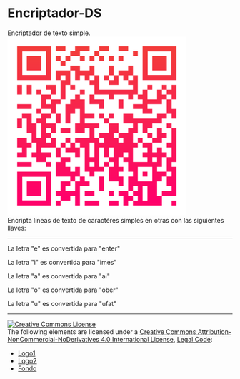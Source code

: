 # Encriptador-DS
Encriptador de texto simple.
<img src="img/qr-code.svg" width="400px">
<br>
Encripta líneas de texto de caractéres simples en otras con las siguientes llaves:

---

La letra "e" es convertida para "enter"

La letra "i" es convertida para "imes"

La letra "a" es convertida para "ai"

La letra "o" es convertida para "ober"

La letra "u" es convertida para "ufat"

---
    
<a rel="license" href="http://creativecommons.org/licenses/by-nc-nd/4.0/"><img alt="Creative Commons License" style="border-width:0" src="https://i.creativecommons.org/l/by-nc-nd/4.0/88x31.png" /></a><br />The following elements are licensed under a <a rel="license" href="http://creativecommons.org/licenses/by-nc-nd/4.0/">Creative Commons Attribution-NonCommercial-NoDerivatives 4.0 International License</a>, <a rel="legal code" href="https://creativecommons.org/licenses/by-nc-nd/4.0/legalcode">Legal Code</a>:

<ul>
    <li><a href="img/logo.svg">Logo1</a></li>
      <li><a href="img/logo_dark.svg">Logo2</a></li>
      <li><a href="img/bg1.png">Fondo</a></li>
</ul>

 
 
